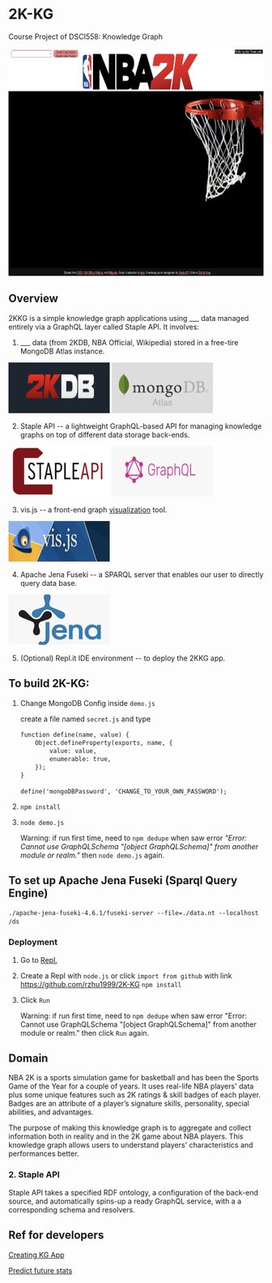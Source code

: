 # 2K-KG

Course Project of DSCI558: Knowledge Graph

<img src="./photo/welcome.png" height="450" width="800"/>

## Overview

2KKG is a simple knowledge graph applications using \_\_\_ data managed entirely via a GraphQL layer called Staple API. It involves:

1. \_\_\_ data (from 2KDB, NBA Official, Wikipedia) stored in a free-tire MongoDB Atlas instance.

<img src="./photo/2kdb.png" height="100" width="200"/> <img src="./photo/mongo.png" height="100" width="200"/>

2. Staple API -- a lightweight GraphQL-based API for managing knowledge graphs on top of different data storage back-ends.

<img src="./photo/staple.png" height="100" width="200"/> <img src="./photo/graphql.png" height="100" width="200"/>

3. vis.js -- a front-end graph [visualization](https://visjs.github.io/vis-network/examples/network/nodeStyles/circularImages.html) tool.

<img src="./photo/vis.png" height="80" width="200"/>

4. Apache Jena Fuseki -- a SPARQL server that enables our user to directly query data base.

<img src="./photo/jena.png" height="100" width="200"/>

5. (Optional) Repl.it IDE environment -- to deploy the 2KKG app.

## To build 2K-KG:

1. Change MongoDB Config inside `demo.js`

    create a file named `secret.js` and type

    ```
    function define(name, value) {
        Object.defineProperty(exports, name, {
            value: value,
            enumerable: true,
        });
    }

    define('mongoDBPassword', 'CHANGE_TO_YOUR_OWN_PASSWORD');
    ```

2. `npm install`

3. `node demo.js`

    Warning: if run first time, need to `npm dedupe` when saw error _"Error: Cannot use GraphQLSchema "[object GraphQLSchema]" from another module or realm."_ then `node demo.js` again.

## To set up Apache Jena Fuseki (Sparql Query Engine)

`./apache-jena-fuseki-4.6.1/fuseki-server --file=./data.nt --localhost /ds `

### Deployment

1. Go to [Repl.](https://replit.com/~)

2. Create a Repl with `node.js` or click `import from github` with link https://github.com/rzhu1999/2K-KG
   `npm install`

3. Click `Run`

    Warning: if run first time, need to `npm dedupe` when saw error "Error: Cannot use GraphQLSchema "[object GraphQLSchema]" from another module or realm." then click `Run` again.

## Domain

NBA 2K is a sports simulation game for basketball and has been the Sports Game of the Year for a couple of years. It uses real-life NBA players' data plus some unique features such as 2K ratings & skill badges of each player. Badges are an attribute of a player’s signature skills, personality, special abilities, and advantages.

The purpose of making this knowledge graph is to aggregate and collect information both in reality and in the 2K game about NBA players. This knowledge graph allows users to understand players' characteristics and performances better.

### 2. Staple API

Staple API takes a specified RDF ontology, a configuration of the back-end source, and automatically spins-up a ready GraphQL service, with a a corresponding schema and resolvers.

## Ref for developers

[Creating KG App](https://levelup.gitconnected.com/knowledge-graph-app-in-15min-c76b94bb53b3)

[Predict future stats](https://towardsdatascience.com/predicting-the-outcome-of-nba-games-with-machine-learning-a810bb768f20)
